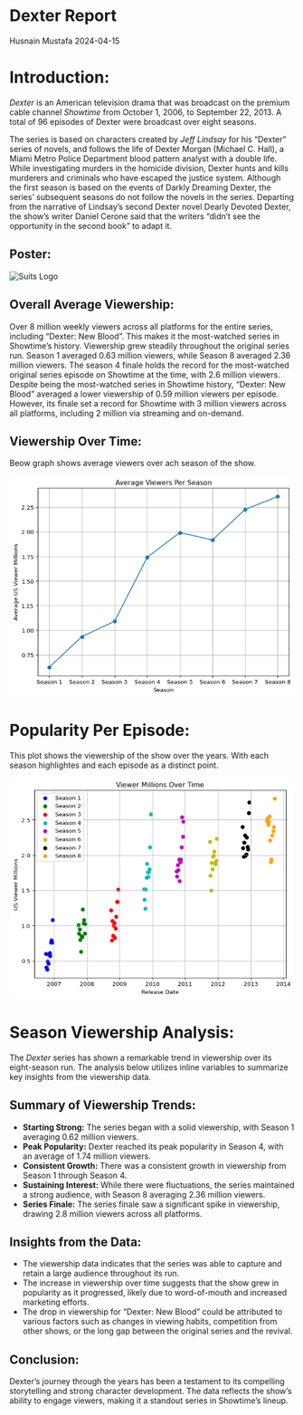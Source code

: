 # Dexter Report
Husnain Mustafa
2024-04-15

# Introduction:

*Dexter* is an American television drama that was broadcast on the
premium cable channel *Showtime* from October 1, 2006, to September 22,
2013. A total of 96 episodes of Dexter were broadcast over eight
seasons.

The series is based on characters created by *Jeff Lindsay* for his
“Dexter” series of novels, and follows the life of Dexter Morgan
(Michael C. Hall), a Miami Metro Police Department blood pattern analyst
with a double life. While investigating murders in the homicide
division, Dexter hunts and kills murderers and criminals who have
escaped the justice system. Although the first season is based on the
events of Darkly Dreaming Dexter, the series’ subsequent seasons do not
follow the novels in the series. Departing from the narrative of
Lindsay’s second Dexter novel Dearly Devoted Dexter, the show’s writer
Daniel Cerone said that the writers “didn’t see the opportunity in the
second book” to adapt it.

## Poster:

<img src="https://posterspy.com/wp-content/uploads/2015/05/Export-Dexter-tribute-Digital-Painting-Ladislas1.jpg" alt="Suits Logo" width="800" height="1131">

## Overall Average Viewership:

Over 8 million weekly viewers across all platforms for the entire
series, including “Dexter: New Blood”. This makes it the most-watched
series in Showtime’s history. Viewership grew steadily throughout the
original series run. Season 1 averaged 0.63 million viewers, while
Season 8 averaged 2.36 million viewers. The season 4 finale holds the
record for the most-watched original series episode on Showtime at the
time, with 2.6 million viewers. Despite being the most-watched series in
Showtime history, “Dexter: New Blood” averaged a lower viewership of
0.59 million viewers per episode. However, its finale set a record for
Showtime with 3 million viewers across all platforms, including 2
million via streaming and on-demand.

## Viewership Over Time:

Beow graph shows average viewers over ach season of the show.

![](Dexter_files/figure-commonmark/cell-2-output-1.png)

# Popularity Per Episode:

This plot shows the viewership of the show over the years. With each
season highlightes and each episode as a distinct point.

![](Dexter_files/figure-commonmark/cell-3-output-1.png)

# Season Viewership Analysis:

The *Dexter* series has shown a remarkable trend in viewership over its
eight-season run. The analysis below utilizes inline variables to
summarize key insights from the viewership data.

## Summary of Viewership Trends:

- **Starting Strong:** The series began with a solid viewership, with
  Season 1 averaging 0.62 million viewers.
- **Peak Popularity:** Dexter reached its peak popularity in Season 4,
  with an average of 1.74 million viewers.
- **Consistent Growth:** There was a consistent growth in viewership
  from Season 1 through Season 4.
- **Sustaining Interest:** While there were fluctuations, the series
  maintained a strong audience, with Season 8 averaging 2.36 million
  viewers.
- **Series Finale:** The series finale saw a significant spike in
  viewership, drawing 2.8 million viewers across all platforms.

## Insights from the Data:

- The viewership data indicates that the series was able to capture and
  retain a large audience throughout its run.
- The increase in viewership over time suggests that the show grew in
  popularity as it progressed, likely due to word-of-mouth and increased
  marketing efforts.
- The drop in viewership for “Dexter: New Blood” could be attributed to
  various factors such as changes in viewing habits, competition from
  other shows, or the long gap between the original series and the
  revival.

## Conclusion:

Dexter’s journey through the years has been a testament to its
compelling storytelling and strong character development. The data
reflects the show’s ability to engage viewers, making it a standout
series in Showtime’s lineup.
